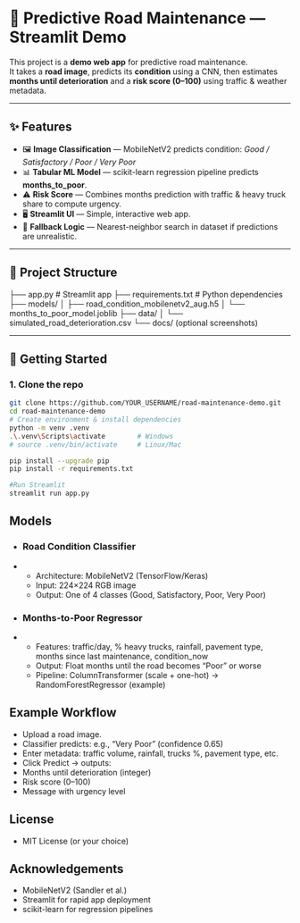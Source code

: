 # 🚧 Predictive Road Maintenance — Streamlit Demo

This project is a **demo web app** for predictive road maintenance.  
It takes a **road image**, predicts its **condition** using a CNN, then estimates **months until deterioration** and a **risk score (0–100)** using traffic & weather metadata.

---

## ✨ Features

- 🖼️ **Image Classification** — MobileNetV2 predicts condition:
  *Good / Satisfactory / Poor / Very Poor*  
- 📊 **Tabular ML Model** — scikit-learn regression pipeline predicts **months_to_poor**.  
- ⚠️ **Risk Score** — Combines months prediction with traffic & heavy truck share to compute urgency.  
- 🖥️ **Streamlit UI** — Simple, interactive web app.  
- 🔄 **Fallback Logic** — Nearest-neighbor search in dataset if predictions are unrealistic.  

---

## 📂 Project Structure
├── app.py # Streamlit app
├── requirements.txt # Python dependencies
├── models/
│ ├── road_condition_mobilenetv2_aug.h5
│ └── months_to_poor_model.joblib
├── data/
│ └── simulated_road_deterioration.csv
└── docs/ (optional screenshots)


---

## 🚀 Getting Started

### 1. Clone the repo
```bash
git clone https://github.com/YOUR_USERNAME/road-maintenance-demo.git
cd road-maintenance-demo
# Create environment & install dependencies
python -m venv .venv
.\.venv\Scripts\activate        # Windows
# source .venv/bin/activate     # Linux/Mac

pip install --upgrade pip
pip install -r requirements.txt

#Run Streamlit
streamlit run app.py
```
## Models
- ### Road Condition Classifier
- - Architecture: MobileNetV2 (TensorFlow/Keras)
  - Input: 224×224 RGB image
  - Output: One of 4 classes (Good, Satisfactory, Poor, Very Poor)

- ### Months-to-Poor Regressor
- - Features: traffic/day, % heavy trucks, rainfall, pavement type, months since last maintenance, condition_now
  - Output: Float months until the road becomes “Poor” or worse
  - Pipeline: ColumnTransformer (scale + one-hot) → RandomForestRegressor (example)

 ## Example Workflow
- Upload a road image.
- Classifier predicts: e.g., “Very Poor” (confidence 0.65)
- Enter metadata: traffic volume, rainfall, trucks %, pavement type, etc.
- Click Predict → outputs:
- Months until deterioration (integer)
- Risk score (0–100)
- Message with urgency level

## License
- MIT License (or your choice)

## Acknowledgements
- MobileNetV2 (Sandler et al.)
- Streamlit for rapid app deployment
- scikit-learn for regression pipelines
